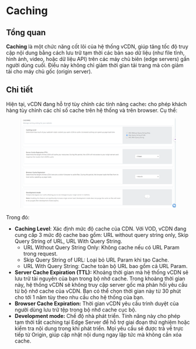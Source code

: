 # Caching

## Tổng quan

**Caching** là một chức năng cốt lõi của hệ thống vCDN, giúp tăng tốc độ truy cập nội dung bằng cách lưu trữ tạm thời các bản sao dữ liệu (như file tĩnh, hình ảnh, video, hoặc dữ liệu API) trên các máy chủ biên (edge servers) gần người dùng cuối. Điều này không chỉ giảm thời gian tải trang mà còn giảm tải cho máy chủ gốc (origin server).

## Chi tiết

Hiện tại, vCDN đang hỗ trợ tùy chỉnh các tính năng cach&#x65;**:** cho phép khách hàng tùy chỉnh các chỉ số cache trên hệ thống và trên browser. Cụ thể:&#x20;

<figure><img src="../../.gitbook/assets/image (16) (1) (1) (1) (1).png" alt=""><figcaption></figcaption></figure>

Trong đó:    &#x20;

* **Caching Level**: Xác định mức độ cache của CDN. Với VOD, vCDN đang cung cấp 3 mức độ cache bao gồm: URL without query string only, Skip Query String of URL, URL With Query String.
  * URL Without Query String Only: Không cache nếu có URL Param trong request.
  * Skip Query String of URL: Loại bỏ URL Param khi tạo Cache.
  * URL With Query String: Cache toàn bộ URL bao gồm cả URL Param.
* **Server Cache Expiration (TTL):** Khoảng thời gian mà hệ thống vCDN sẽ lưu trữ tài nguyên của bạn trong bộ nhớ cache. Trong khoảng thời gian này, hệ thống vCDN sẽ không truy cập server gốc mà phản hồi yêu cầu từ bộ nhớ cache của vCDN. Bạn có thể chọn thời gian này từ 30 phút cho tới 1 năm tùy theo nhu cầu cho hệ thống của bạn.
* **Browser Cache Expiration:** Thời gian vCDN yêu cầu trình duyệt của người dùng lưu trữ tệp trong bộ nhớ cache cục bộ.
* **Development mode:** Chế độ nhà phát triển. Tính năng này cho phép tạm thời tắt caching tại Edge Server để hỗ trợ giai đoạn thử nghiệm hoặc kiểm tra nội dung trong khi phát triển. Mọi yêu cầu sẽ được trả về trực tiếp từ Origin, giúp cập nhật nội dung ngay lập tức mà không cần xóa cache.
